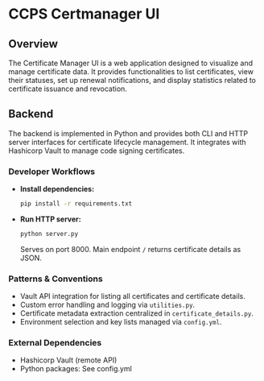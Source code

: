 # CCPS Certmanager UI

## Overview
The Certificate Manager UI is a web application designed to visualize and manage certificate data. It provides functionalities to list certificates, view their statuses, set up renewal notifications, and display statistics related to certificate issuance and revocation.



## Backend

The backend is implemented in Python and provides both CLI and HTTP server interfaces for certificate lifecycle management. It integrates with Hashicorp Vault to manage code signing certificates.

### Developer Workflows

- **Install dependencies:**
  ```bash
  pip install -r requirements.txt
  ```

- **Run HTTP server:**
  ```bash
  python server.py
  ```
  Serves on port 8000. Main endpoint `/` returns certificate details as JSON.

### Patterns & Conventions

- Vault API integration for listing all certificates and certificate details.
- Custom error handling and logging via `utilities.py`.
- Certificate metadata extraction centralized in `certificate_details.py`.
- Environment selection and key lists managed via `config.yml`.

### External Dependencies

- Hashicorp Vault (remote API)
- Python packages: See config.yml
